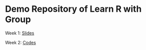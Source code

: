 # Demo Repository of Learn R with Group 

Week 1: [Slides](https://rugnepal.github.io/learnRgroup/week_1/slides.html)

Week 2: [Codes](https://rugnepal.github.io/learnRgroup/week_2/demo_analysis.html)
